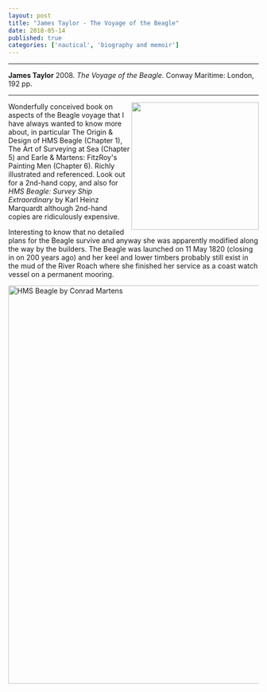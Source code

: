 ```yaml
---
layout: post
title: "James Taylor - The Voyage of the Beagle"
date: 2018-05-14
published: true
categories: ['nautical', 'biography and memoir']
---
```



***
<b>James Taylor</b> 2008. _The Voyage of the Beagle_. Conway Maritime: London, 192 pp.

***


<img width="256" align="right" src="http://timeteam.github.io/images/taylor_2008_voyage_beagle_cover.jpg" alt=""> 

Wonderfully conceived book on aspects of the Beagle voyage that I have always wanted to know more about, in particular The Origin & Design of HMS Beagle (Chapter 1), The Art of Surveying at Sea (Chapter 5) and Earle & Martens: FitzRoy's Painting Men (Chapter 6).  Richly illustrated and referenced.   Look out for a 2nd-hand copy, and also for _HMS Beagle: Survey Ship Extraordinary_ by Karl Heinz Marquardt  although 2nd-hand copies are ridiculously expensive. 

Interesting to know that no detailed plans for the Beagle survive and anyway she was apparently modified along the way by the builders.   The Beagle was launched on 11 May 1820 (closing in on 200 years ago) and  her keel and lower timbers probably still exist in the mud of the River Roach where she finished her service as a coast watch vessel on a permanent mooring.


<img width="800"  align="left" title="By Conrad Martens [CC BY 2.0 (http://creativecommons.org/licenses/by/2.0)], via Wikimedia Commons"  src="http://timeteam.github.io/images/HMS_Beagle_by_Conrad_Martens.jpg" alt="HMS Beagle by Conrad Martens"> 
